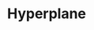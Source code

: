---
layout: firm_page
title: "Hyperplane"
id: "hyperplane.vc"
permalink: "/hyperplanehyperplane.vc/"
website: "https://hyperplane.vc"
offices: "Boston (United States)"
investment_stages: "Seed, Series A"
portfolio_companies: "LinkSquares, Modulate, Pickle Robot Co., Tive, Integrate, Relevize, Biobot Analytics, Flume Internet, Butlr, ShipIn, Cephable, Mudstack, Allstacks, Elucidata, Indico, Soft Robotics, Flexpa, MedEssist, Numerated, Venti Technologies, Private AI, Dover Microsystems, Slight, HiFive, Sentenai, Electra Vehicles, Trade Hounds, Føcal, DynamiCare Health, FoxyAI, Capita, Nurse-1-1, Greeneye Technology, Tranquil Data, Haystacks.AI, AlphaSheets, iSEE, SportsVisio, Pact, MachineMetrics, Spiro Technologies, Dexai Robotics, Matterbeam, nwo.ai, Biotia, Offsyte, Unison, Analytical Flavor Systems, Curoverse, Aryeo, Elsen, Empirical Systems, Emtropy, Jisto, Pillar Technologies, RoadBotics, Kite, Talla, TellusLabs, towerIQ, Vesper"
portfolio_link: "https://hyperplane.vc/companies/"
investment_markets: "AI/ML, Data & Analytics, Enterprise, Fintech, Healthcare, Infrastructure, Logistics/Supply Chain, Robotics, SaaS"
founded_year: "2015"
description: "Hyperplane backs founders with bold visions to build game-changing companies. They focus on early-stage companies utilizing AI and other technologies across various industries, aiming to solve significant global challenges."
linkedin: "https://www.linkedin.com/company/hyperplane-venture-capital/"
twitter: "https://twitter.com/HyperplaneVC"
instagram: ""
team_page: "https://hyperplane.vc/team/"
investor_type: "Venture Capital"
crunchbase: "https://www.crunchbase.com/organization/hyperplane-venture-capital"
pitchbook: "https://pitchbook.com/profiles/investor/125436-34"

# SEO Optimization
meta_title: "Hyperplane - VC Firm - projectstartups.com"
meta_description: "Hyperplane, Hyperplane backs founders with bold visions to build game-changing companies. They focus on early-stage companies utilizing AI and other technologies ..."
meta_keywords: "Hyperplane, AI/ML, Data & Analytics, Enterprise, Fintech, Healthcare, Infrastructure, Logistics/Supply Chain, Robotics, SaaS, VC firm, venture capital, startup investor, projectstartups.com"
canonical_url: "https://vc.projectstartups.com/hyperplanehyperplane.vc/"
---